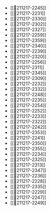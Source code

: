 - [[💬211217-2245]]
- [[💬211217-2231]]
- [[💬211217-2330]]
- [[💬211217-2302]]
- [[💬211217-2327]]
- [[💬211217-2259]]
- [[💬211217-2359]]
- [[💬211217-2340]]
- [[💬211217-2239]]
- [[💬211217-2320]]
- [[💬211217-2256]]
- [[💬211217-2311]]
- [[💬211217-2345]]
- [[💬211217-2309]]
- [[💬211217-2232]]
- [[💬211217-2332]]
- [[💬211217-2248]]
- [[💬211217-2235]]
- [[💬211217-2254]]
- [[💬211217-2252]]
- [[💬211217-2233]]
- [[💬211217-2322]]
- [[💬211217-2242]]
- [[💬211217-2353]]
- [[💬211217-2241]]
- [[💬211217-2350]]
- [[💬211217-2355]]
- [[💬211217-2234]]
- [[💬211217-2325]]
- [[💬211217-2313]]
- [[💬211217-2347]]
- [[💬211217-2236]]
- [[💬211217-2228]]
- [[💬211217-2335]]
- [[💬211217-2229]]
- [[💬211217-2247]]
- [[💬211217-2249]]
